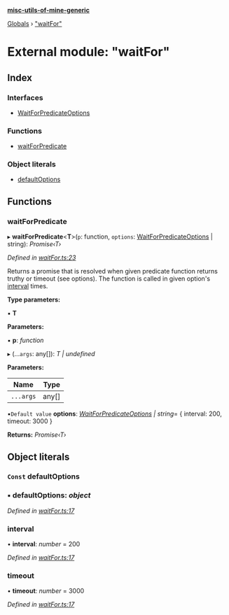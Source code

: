 **[misc-utils-of-mine-generic](../README.md)**

[Globals](../globals.md) › ["waitFor"](_waitfor_.md)

# External module: "waitFor"

## Index

### Interfaces

* [WaitForPredicateOptions](../interfaces/_waitfor_.waitforpredicateoptions.md)

### Functions

* [waitForPredicate](_waitfor_.md#waitforpredicate)

### Object literals

* [defaultOptions](_waitfor_.md#const-defaultoptions)

## Functions

###  waitForPredicate

▸ **waitForPredicate**<**T**>(`p`: function, `options`: [WaitForPredicateOptions](../interfaces/_waitfor_.waitforpredicateoptions.md) | string): *Promise‹T›*

*Defined in [waitFor.ts:23](https://github.com/cancerberoSgx/misc-utils-of-mine/blob/f859755/misc-utils-of-mine-generic/src/waitFor.ts#L23)*

Returns a promise that is resolved when given predicate function returns truthy or
timeout (see options). The function is called in given option's [interval](../interfaces/_waitfor_.waitforpredicateoptions.md#optional-interval) times.

**Type parameters:**

▪ **T**

**Parameters:**

▪ **p**: *function*

▸ (...`args`: any[]): *T | undefined*

**Parameters:**

Name | Type |
------ | ------ |
`...args` | any[] |

▪`Default value`  **options**: *[WaitForPredicateOptions](../interfaces/_waitfor_.waitforpredicateoptions.md) | string*=  { interval: 200, timeout: 3000 }

**Returns:** *Promise‹T›*

## Object literals

### `Const` defaultOptions

### ▪ **defaultOptions**: *object*

*Defined in [waitFor.ts:17](https://github.com/cancerberoSgx/misc-utils-of-mine/blob/f859755/misc-utils-of-mine-generic/src/waitFor.ts#L17)*

###  interval

• **interval**: *number* = 200

*Defined in [waitFor.ts:17](https://github.com/cancerberoSgx/misc-utils-of-mine/blob/f859755/misc-utils-of-mine-generic/src/waitFor.ts#L17)*

###  timeout

• **timeout**: *number* = 3000

*Defined in [waitFor.ts:17](https://github.com/cancerberoSgx/misc-utils-of-mine/blob/f859755/misc-utils-of-mine-generic/src/waitFor.ts#L17)*